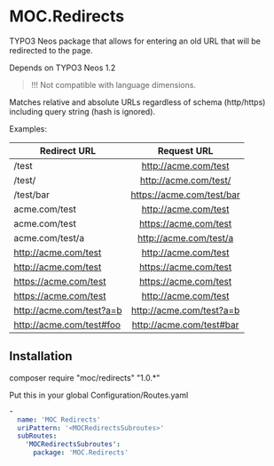 MOC.Redirects
=============

TYPO3 Neos package that allows for entering an old URL that will be redirected to the page.

Depends on TYPO3 Neos 1.2

> !!! Not compatible with language dimensions.

Matches relative and absolute URLs regardless of schema (http/https) including query string (hash is ignored).

Examples:

| Redirect URL             | Request URL               |
| ------------------------ |:-------------------------:|
| /test                    | http://acme.com/test      |
| /test/                   | http://acme.com/test/     |
| /test/bar                | https://acme.com/test/bar |
| acme.com/test            | http://acme.com/test      |
| acme.com/test            | https://acme.com/test     |
| acme.com/test/a          | http://acme.com/test/a    |
| http://acme.com/test     | http://acme.com/test      |
| http://acme.com/test     | https://acme.com/test     |
| https://acme.com/test    | https://acme.com/test     |
| https://acme.com/test    | http://acme.com/test      |
| http://acme.com/test?a=b | http://acme.com/test?a=b  |
| http://acme.com/test#foo | http://acme.com/test#bar  |

Installation
------------
composer require "moc/redirects" "1.0.*"

Put this in your global Configuration/Routes.yaml
```yaml
-
  name: 'MOC Redirects'
  uriPattern: '<MOCRedirectsSubroutes>'
  subRoutes:
    'MOCRedirectsSubroutes':
      package: 'MOC.Redirects'
```